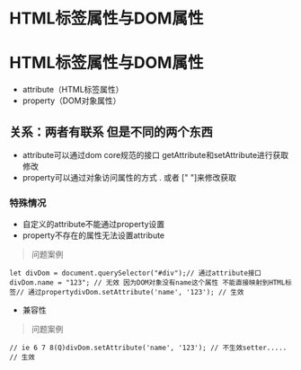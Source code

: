 # HTML标签属性与DOM属性

# HTML标签属性与DOM属性

- attribute（HTML标签属性）
- property（DOM对象属性）

## 关系：两者有联系 但是不同的两个东西

- attribute可以通过dom core规范的接口 getAttribute和setAttribute进行获取修改
- property可以通过对象访问属性的方式 . 或者 [" "]来修改获取

### 特殊情况

- 自定义的attribute不能通过property设置
- property不存在的属性无法设置attribute

> 问题案例

```
let divDom = document.querySelector("#div");// 通过attribute接口divDom.name = "123"; // 无效 因为DOM对象没有name这个属性 不能直接映射到HTML标签// 通过propertydivDom.setAttribute('name', '123'); // 生效
```

- 兼容性

> 问题案例

```
// ie 6 7 8(Q)divDom.setAttribute('name', '123'); // 不生效setter..... // 生效
```